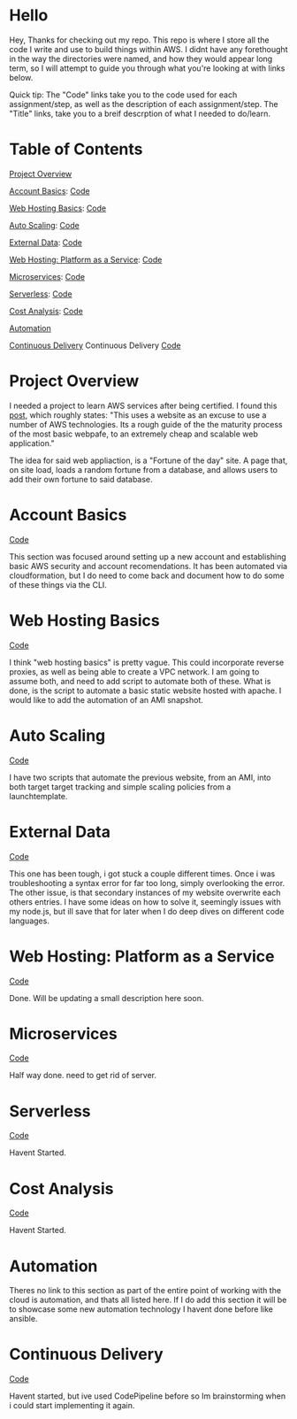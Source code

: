 # Hello
Hey,
Thanks for checking out my repo.
This repo is where I store all the code I write and use to build things within AWS.
I didnt have any forethought in the way the directories were named, and how they would appear long term, so I will attempt to guide you through what you're looking at with links below.

Quick tip: The "Code" links take you to the code used for each assignment/step, as well as the description of each assignment/step.
The "Title" links, take you to a breif descrption of what I needed to do/learn. 

# Table of Contents

[Project Overview](#Project-Overview) 

[Account Basics](#Account-Basics): [Code](https://github.com/Andrews-repo/AWS-Project/tree/master/Account%20Basics)

[Web Hosting Basics](#Web-hosting-basics): [Code](https://github.com/Andrews-repo/AWS-Project/tree/master/Basic%20Web%20Host)

[Auto Scaling](#auto-scaling): [Code](https://github.com/Andrews-repo/AWS-Project/tree/master/AutoScaling)

[External Data](#External-Data): [Code](https://github.com/Andrews-repo/AWS-Project/tree/master/External%20Data)

[Web Hosting: Platform as a Service](#web-hosting:-platform-as-a-service): [Code](https://github.com/Andrews-repo/AWS-Project/tree/master/Web%20Hosting%20-%20Platform%20as%20a%20Service)

[Microservices](#Microservices): [Code](https://github.com/Andrews-repo/AWS-Project/tree/master/Microservices)

[Serverless](#Serverless): [Code](https://github.com/Andrews-repo/AWS-Project/tree/master/Serverless)

[Cost Analysis](#Cost-Analysis): [Code](https://github.com/Andrews-repo/AWS-Project/tree/master/Cost%20Analysis)

[Automation](#Automation)

[Continuous Delivery](#Continuous-Delivery) Continuous Delivery [Code](https://github.com/Andrews-repo/AWS-Project/tree/master/CICD)

# Project Overview
I needed a project to learn AWS services after being certified. I found this [post](https://www.reddit.com/r/sysadmin/comments/8inzn5/so_you_want_to_learn_aws_aka_how_do_i_learn_to_be/), which roughly states:
"This uses a website as an excuse to use a number of AWS technologies. Its a rough guide of the the maturity process of the most basic webpafe, to an extremely cheap and scalable web application."

The idea for said web appliaction, is a "Fortune of the day" site. A page that, on site load, loads a random fortune from a database, and allows users to add their own fortune to said database.  

# Account Basics
[Code](https://github.com/Andrews-repo/AWS-Project/tree/master/Account%20Basics)

This section was focused around setting up a new account and establishing basic AWS security and account recomendations. It has been automated via cloudformation, but I do need to come back and document how to do some of these things via the CLI.

# Web Hosting Basics
[Code](https://github.com/Andrews-repo/AWS-Project/tree/master/Basic%20Web%20Host)

I think "web hosting basics" is pretty vague. This could incorporate reverse proxies, as well as being able to create a VPC network. I am going to assume both, and need to add script to automate both of these. What is done, is the script to automate a basic static website hosted with apache.  I would like to add the automation of an AMI snapshot. 

# Auto Scaling
[Code](https://github.com/Andrews-repo/AWS-Project/tree/master/AutoScaling)

I have two scripts that automate the previous website, from an AMI,  into both target target tracking and simple scaling policies from a launchtemplate.

# External Data
[Code](https://github.com/Andrews-repo/AWS-Project/tree/master/External%20Data)

This one has been tough, i got stuck a couple different times. Once i was troubleshooting a syntax error for far too long, simply overlooking the error. The other issue, is that secondary instances of my website overwrite each others entries. I have some ideas on how to solve it, seemingly issues with my node.js, but ill save that for later when I do deep dives on different code languages. 

# Web Hosting: Platform as a Service
[Code](https://github.com/Andrews-repo/AWS-Project/tree/master/Web%20Hosting%20-%20Platform%20as%20a%20Service)

Done. Will be updating a small description here soon.

# Microservices
[Code](https://github.com/Andrews-repo/AWS-Project/tree/master/Microservices)

Half way done. need to get rid of server.

# Serverless
[Code](https://github.com/Andrews-repo/AWS-Project/tree/master/Serverless)

Havent Started. 

# Cost Analysis
[Code](https://github.com/Andrews-repo/AWS-Project/tree/master/Cost%20Analysis)

Havent Started. 

# Automation

Theres no link to this section as part of the entire point of working with the cloud is automation, and thats all listed here. If I do add this section it will be to showcase some new automation technology I havent done before like ansible. 

# Continuous Delivery
[Code](https://github.com/Andrews-repo/AWS-Project/tree/master/CICD)

Havent started, but ive used CodePipeline before so Im brainstorming when i could start implementing it again. 



